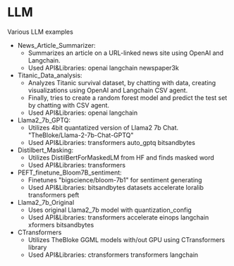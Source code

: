 # LLM
Various LLM examples
* News_Article_Summarizer:
  * Summarizes an article on a URL-linked news site using OpenAI and Langchain.
  * Used API&Libraries: openai langchain newspaper3k
* Titanic_Data_analysis:
  * Analyzes Titanic survival dataset, by chatting with data, creating visualizations using OpenAI and Langchain CSV agent.
  * Finally, tries to create a random forest model and predict the test set by chatting with CSV agent.
  * Used API&Libraries: openai langchain
* Llama2_7b_GPTQ:
  * Utilizes 4bit quantatized version of Llama2 7b Chat. "TheBloke/Llama-2-7b-Chat-GPTQ"
  * Used API&Libraries: transformers auto_gptq bitsandbytes
* Distilbert_Masking:
  * Utilizes DistilBertForMaskedLM from HF and finds masked word
  * Used API&Libraries: transformers
* PEFT_finetune_Bloom7B_sentiment:
  * Finetunes "bigscience/bloom-7b1" for sentiment generating
  * Used API&Libraries: bitsandbytes datasets accelerate loralib transformers peft
* Llama2_7b_Original
  * Uses original Llama2_7b model with quantization_config
  * Used API&Libraries: transformers accelerate einops langchain xformers bitsandbytes
* CTransformers
  * Utilizes TheBloke GGML models with/out GPU using CTransformers library
  * Used API&Libraries: ctransformers transformers langchain
